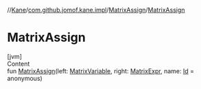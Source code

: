 //[Kane](../../index.md)/[com.github.jomof.kane.impl](../index.md)/[MatrixAssign](index.md)/[MatrixAssign](-matrix-assign.md)



# MatrixAssign  
[jvm]  
Content  
fun [MatrixAssign](-matrix-assign.md)(left: [MatrixVariable](../-matrix-variable/index.md), right: [MatrixExpr](../../com.github.jomof.kane/-matrix-expr/index.md), name: [Id](../index.md#%5Bcom.github.jomof.kane.impl%2FId%2F%2F%2FPointingToDeclaration%2F%5D%2FClasslikes%2F-458304138) = anonymous)  



